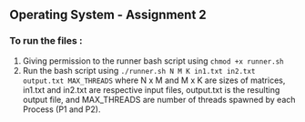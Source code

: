 ## Operating System - Assignment 2

### To run the files :
1. Giving permission to the runner bash script using ```chmod +x runner.sh```
2. Run the bash script using ```./runner.sh N M K in1.txt in2.txt output.txt MAX_THREADS``` where N x M and M x K are sizes of matrices, in1.txt and in2.txt are respective input files, output.txt is the resulting output file, and MAX_THREADS are number of threads spawned by each Process (P1 and P2).